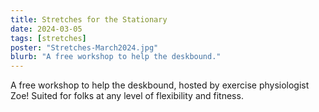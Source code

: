 ```yaml
---
title: Stretches for the Stationary
date: 2024-03-05
tags: [stretches]
poster: "Stretches-March2024.jpg"
blurb: "A free workshop to help the deskbound."
---
```


A free workshop to help the deskbound, hosted by exercise physiologist Zoe! Suited for folks at any level of flexibility and fitness.